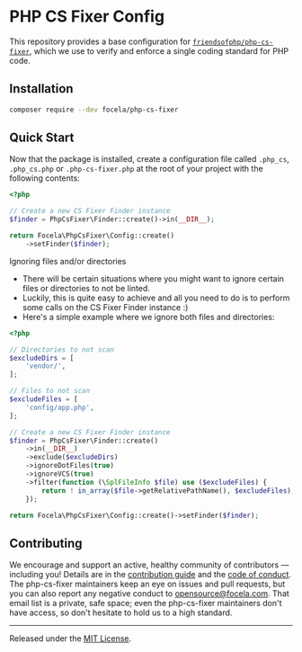# PHP CS Fixer Config

This repository provides a base configuration
for [`friendsofphp/php-cs-fixer`](http://github.com/FriendsOfPHP/PHP-CS-Fixer), which we use to verify and enforce a
single coding standard for PHP code.

## Installation

```sh
composer require --dev focela/php-cs-fixer
```

## Quick Start

Now that the package is installed, create a configuration file called `.php_cs`, `.php_cs.php` or `.php-cs-fixer.php` at
the root of your project with the following contents:

```php
<?php

// Create a new CS Fixer Finder instance
$finder = PhpCsFixer\Finder::create()->in(__DIR__);

return Focela\PhpCsFixer\Config::create()
    ->setFinder($finder);
```

Ignoring files and/or directories

- There will be certain situations where you might want to ignore certain files or directories to not be linted.
- Luckily, this is quite easy to achieve and all you need to do is to perform some calls on the CS Fixer Finder
  instance :)
- Here's a simple example where we ignore both files and directories:

```php
<?php

// Directories to not scan
$excludeDirs = [
    'vendor/',
];

// Files to not scan
$excludeFiles = [
    'config/app.php',
];

// Create a new CS Fixer Finder instance
$finder = PhpCsFixer\Finder::create()
    ->in(__DIR__)
    ->exclude($excludeDirs)
    ->ignoreDotFiles(true)
    ->ignoreVCS(true)
    ->filter(function (\SplFileInfo $file) use ($excludeFiles) {
        return ! in_array($file->getRelativePathName(), $excludeFiles);
    });

return Focela\PhpCsFixer\Config::create()->setFinder($finder);
```

## Contributing

We encourage and support an active, healthy community of contributors &mdash;
including you! Details are in the [contribution guide](CONTRIBUTING.md) and
the [code of conduct](CODE_OF_CONDUCT.md). The php-cs-fixer maintainers keep an eye on
issues and pull requests, but you can also report any negative conduct to
opensource@focela.com. That email list is a private, safe space; even the php-cs-fixer
maintainers don't have access, so don't hesitate to hold us to a high
standard.

<hr>

Released under the [MIT License](LICENSE).
